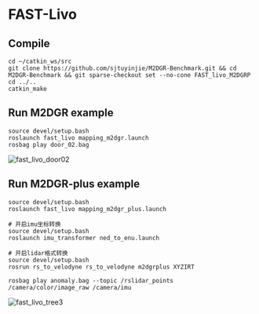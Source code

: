 # FAST-Livo

## Compile
```
cd ~/catkin_ws/src
git clone https://github.com/sjtuyinjie/M2DGR-Benchmark.git && cd M2DGR-Benchmark && git sparse-checkout set --no-cone FAST_livo_M2DGRP
cd ../..
catkin_make
```
##  Run M2DGR example
```
source devel/setup.bash
roslaunch fast_livo mapping_m2dgr.launch
rosbag play door_02.bag 
```
![fast_livo_door02](https://github.com/sjtuyinjie/M2DGR-Benchmark/blob/main/FAST_livo_M2DGRP/image/Peek%202024-10-13%2013-57.gif)
##  Run M2DGR-plus example
```
source devel/setup.bash
roslaunch fast_livo mapping_m2dgr_plus.launch

# 开启imu坐标转换
source devel/setup.bash
roslaunch imu_transformer ned_to_enu.launch

# 开启lidar格式转换
source devel/setup.bash
rosrun rs_to_velodyne rs_to_velodyne m2dgrplus XYZIRT

rosbag play anomaly.bag --topic /rslidar_points /camera/color/image_raw /camera/imu
```
![fast_livo_tree3](https://github.com/sjtuyinjie/M2DGR-Benchmark/blob/main/FAST_livo_M2DGRP/image/plus.gif)
